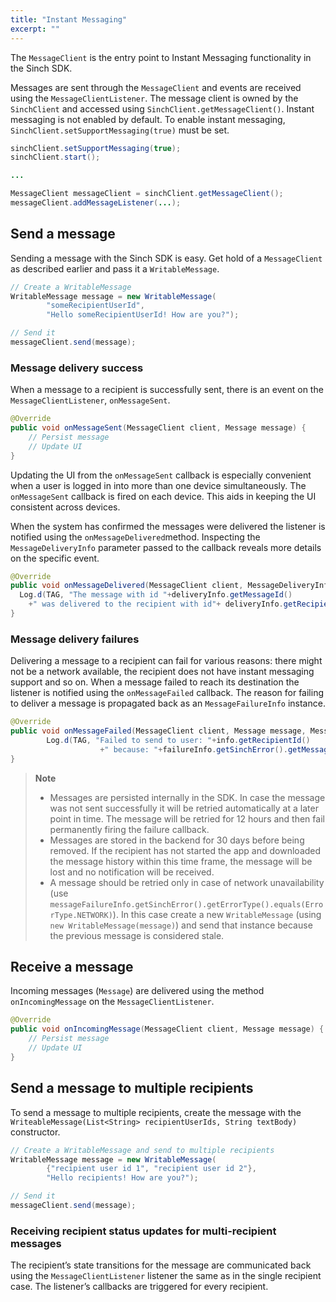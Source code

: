 ```yaml
---
title: "Instant Messaging"
excerpt: ""
---
```

The `MessageClient` is the entry point to Instant Messaging functionality in the Sinch SDK.

Messages are sent through the `MessageClient` and events are received using the `MessageClientListener`. The message client is owned by the `SinchClient` and accessed using `SinchClient.getMessageClient()`. Instant messaging is not enabled by default. To enable instant messaging, `SinchClient.setSupportMessaging(true)` must be set.
```java
sinchClient.setSupportMessaging(true);
sinchClient.start();

...

MessageClient messageClient = sinchClient.getMessageClient();
messageClient.addMessageListener(...);
```


## Send a message

Sending a message with the Sinch SDK is easy. Get hold of a `MessageClient` as described earlier and pass it a `WritableMessage`.
```java
// Create a WritableMessage
WritableMessage message = new WritableMessage(
        "someRecipientUserId",
        "Hello someRecipientUserId! How are you?"); 

// Send it
messageClient.send(message);
```


### Message delivery success

When a message to a recipient is successfully sent, there is an event on the `MessageClientListener`, `onMessageSent`.
```java
@Override
public void onMessageSent(MessageClient client, Message message) {
    // Persist message
    // Update UI
}
```


Updating the UI from the `onMessageSent` callback is especially convenient when a user is logged in into more than one device simultaneously. The `onMessageSent` callback is fired on each device. This aids in keeping the UI consistent across devices.

When the system has confirmed the messages were delivered the listener is notified using the `onMessageDelivered`method. Inspecting the `MessageDeliveryInfo` parameter passed to the callback reveals more details on the specific event.
```java
@Override
public void onMessageDelivered(MessageClient client, MessageDeliveryInfo deliveryInfo) {
  Log.d(TAG, "The message with id "+deliveryInfo.getMessageId()
    +" was delivered to the recipient with id"+ deliveryInfo.getRecipientId());
}
```


### Message delivery failures

Delivering a message to a recipient can fail for various reasons: there might not be a network available, the recipient does not have instant messaging support and so on. When a message failed to reach its destination the listener is notified using the `onMessageFailed` callback. The reason for failing to deliver a message is propagated back as an `MessageFailureInfo` instance.
```java
@Override
public void onMessageFailed(MessageClient client, Message message, MessageFailureInfo failureInfo) {
        Log.d(TAG, "Failed to send to user: "+info.getRecipientId()
                    +" because: "+failureInfo.getSinchError().getMessage());
}
```




> **Note**    
>
> - Messages are persisted internally in the SDK. In case the message was not sent successfully it will be retried automatically at a later point in time. The message will be retried for 12 hours and then fail permanently firing the failure callback.
> - Messages are stored in the backend for 30 days before being removed. If the recipient has not started the app and downloaded the message history within this time frame, the message will be lost and no notification will be received.
> - A message should be retried only in case of network unavailability (use `messageFailureInfo.getSinchError().getErrorType().equals(ErrorType.NETWORK)`). In this case create a new `WritableMessage` (using `new WritableMessage(message)`) and send that instance because the previous message is considered stale.

## Receive a message

Incoming messages (`Message`) are delivered using the method `onIncomingMessage` on the `MessageClientListener`.
```java
@Override
public void onIncomingMessage(MessageClient client, Message message) {
    // Persist message
    // Update UI
}
```


## Send a message to multiple recipients

To send a message to multiple recipients, create the message with the `WriteableMessage(List<String> recipientUserIds, String textBody)` constructor.
```java
// Create a WritableMessage and send to multiple recipients
WritableMessage message = new WritableMessage(
        {"recipient user id 1", "recipient user id 2"},
        "Hello recipients! How are you?");  

// Send it
messageClient.send(message);
```


### Receiving recipient status updates for multi-recipient messages

The recipient’s state transitions for the message are communicated back using the `MessageClientListener` listener the same as in the single recipient case. The listener’s callbacks are triggered for every recipient.
